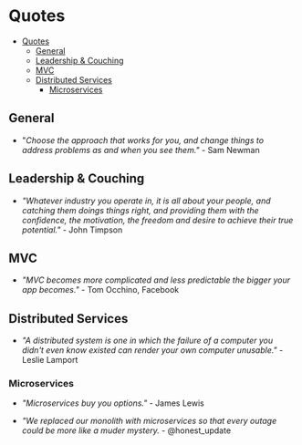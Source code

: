 # Quotes

- [Quotes](#quotes)
  - [General](#general)
  - [Leadership & Couching](#leadership--couching)
  - [MVC](#mvc)
  - [Distributed Services](#distributed-services)
    - [Microservices](#microservices)

## General

* "*Choose the approach that works for you, and change things to address problems as and when you see them."* - Sam Newman

## Leadership & Couching

* *"Whatever industry you operate in, it is all about your people, and catching them doings things right, and providing them with the confidence, the motivation, the freedom and desire to achieve their true potential."* - John Timpson

## MVC

* *"MVC becomes more complicated and less predictable the bigger your app becomes."* - Tom Occhino, Facebook

## Distributed Services

* *"A distributed system is one in which the failure of a computer you didn't even know existed can render your own computer unusable."* - Leslie Lamport

### Microservices

* *"Microservices buy you options."* - James Lewis

* *"We replaced our monolith with microservices so that every outage could be more like a muder mystery.* - @honest_update
